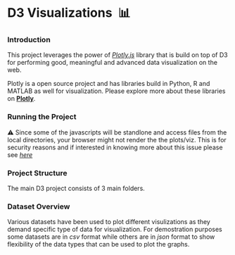 # D3 Visualizations &nbsp;:bar_chart:
### Introduction
This project leverages the power of *[Plotly.js](https://plot.ly)* library that is build on top of D3 for performing good, meaningful and advanced data visualization on the web.

Plotly is a open source project and has libraries build in Python, R and MATLAB as well for visualization. Please explore more about these libraries on **[Plotly](https://plot.ly)**.

### Running the Project
:warning: Since some of the javascripts will be standlone and access files from the local directories, your browser might not render the the plots/viz. This is for security reasons and if interested in knowing more about this issue please see *[here]()*

### Project Structure

The main D3 project consists of 3 main folders.

### Dataset Overview

Various datasets have been used to plot different visulizations as they demand specific type of data for visualization. For demostration purposes some datasets are in _csv_ format while others are in _json_ format to show flexibility of the data types that can be used to plot the graphs.
